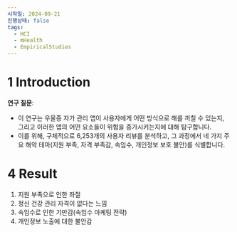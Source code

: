 ```yaml
---
시작일: 2024-09-21
진행상태: false
tags:
  - HCI
  - mHealth
  - EmpiricalStudies
---
```

# 1 Introduction

**연구 질문**:

- 이 연구는 우울증 자가 관리 앱이 사용자에게 어떤 방식으로 해를 끼칠 수 있는지, 그리고 이러한 앱의 어떤 요소들이 위험을 증가시키는지에 대해 탐구합니다.
- 이를 위해, 구체적으로 6,253개의 사용자 리뷰를 분석하고, 그 과정에서 네 가지 주요 해악 테마(지원 부족, 자격 부족감, 속임수, 개인정보 보호 불안)를 식별합니다.

# 4 Result

1. 지원 부족으로 인한 좌절
2. 정신 건강 관리 자격이 없다는 느낌
3. 속임수로 인한 기만감(속임수 마케팅 전략)
4. 개인정보 노출에 대한 불안감